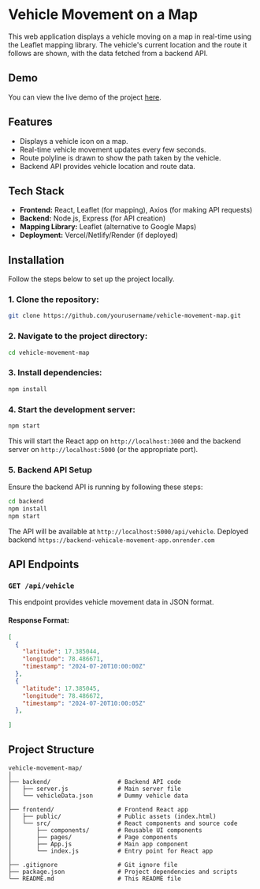 
# Vehicle Movement on a Map

This web application displays a vehicle moving on a map in real-time using the Leaflet mapping library. The vehicle's current location and the route it follows are shown, with the data fetched from a backend API.

## Demo

You can view the live demo of the project [here](#).

## Features

- Displays a vehicle icon on a map.
- Real-time vehicle movement updates every few seconds.
- Route polyline is drawn to show the path taken by the vehicle.
- Backend API provides vehicle location and route data.

## Tech Stack

- **Frontend:** React, Leaflet (for mapping), Axios (for making API requests)
- **Backend:** Node.js, Express (for API creation)
- **Mapping Library:** Leaflet (alternative to Google Maps)
- **Deployment:** Vercel/Netlify/Render (if deployed)

## Installation

Follow the steps below to set up the project locally.

### 1. Clone the repository:

```bash
git clone https://github.com/yourusername/vehicle-movement-map.git
```

### 2. Navigate to the project directory:

```bash
cd vehicle-movement-map
```

### 3. Install dependencies:

```bash
npm install
```

### 4. Start the development server:

```bash
npm start
```

This will start the React app on `http://localhost:3000` and the backend server on `http://localhost:5000` (or the appropriate port).

### 5. Backend API Setup

Ensure the backend API is running by following these steps:

```bash
cd backend
npm install
npm start
```

The API will be available at `http://localhost:5000/api/vehicle`.
Deployed backend `https://backend-vehicale-movement-app.onrender.com`

## API Endpoints

### `GET /api/vehicle`

This endpoint provides vehicle movement data in JSON format.

#### Response Format:

```json
[
  {
    "latitude": 17.385044,
    "longitude": 78.486671,
    "timestamp": "2024-07-20T10:00:00Z"
  },
  {
    "latitude": 17.385045,
    "longitude": 78.486672,
    "timestamp": "2024-07-20T10:00:05Z"
  },
  
]
```

## Project Structure

```plaintext
vehicle-movement-map/
│
├── backend/                   # Backend API code
│   ├── server.js              # Main server file
│   └── vehicleData.json       # Dummy vehicle data
│
├── frontend/                  # Frontend React app
│   ├── public/                # Public assets (index.html)
│   └── src/                   # React components and source code
│       ├── components/        # Reusable UI components
│       ├── pages/             # Page components
│       ├── App.js             # Main app component
│       └── index.js           # Entry point for React app
│
├── .gitignore                 # Git ignore file
├── package.json               # Project dependencies and scripts
└── README.md                  # This README file
```



